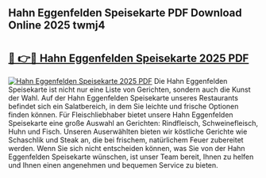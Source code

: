 ## Hahn Eggenfelden Speisekarte PDF Download Online 2025 twmj4

# <h2><a href="http://gc8mhb.nevu.top/?p=Hahn+Eggenfelden+Speisekarte">🔗 👉🔴 Hahn Eggenfelden Speisekarte 2025 PDF</a></h2>

[![Hahn Eggenfelden Speisekarte 2025 PDF](https://i.imgur.com/dBaPXMq.png)](http://gc8mhb.nevu.top/?p=Hahn+Eggenfelden+Speisekarte)
Die Hahn Eggenfelden Speisekarte ist nicht nur eine Liste von Gerichten, sondern auch die Kunst der Wahl. Auf der Hahn Eggenfelden Speisekarte unseres Restaurants befindet sich ein Salatbereich, in dem Sie leichte und frische Optionen finden können. Für Fleischliebhaber bietet unsere Hahn Eggenfelden Speisekarte eine große Auswahl an Gerichten: Rindfleisch, Schweinefleisch, Huhn und Fisch. Unseren Auserwählten bieten wir köstliche Gerichte wie Schaschlik und Steak an, die bei frischem, natürlichem Feuer zubereitet werden. Wenn Sie sich nicht entscheiden können, was Sie von der Hahn Eggenfelden Speisekarte wünschen, ist unser Team bereit, Ihnen zu helfen und Ihnen einen angenehmen und bequemen Service zu bieten.
